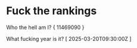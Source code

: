 # Fuck the rankings

Who the hell am I?
{ 11469090 }

What fucking year is it?
[ 2025-03-20T09:30:00Z ]
